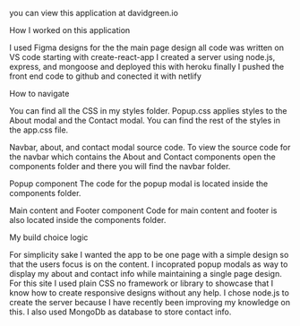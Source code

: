 you can view this application at davidgreen.io 

How I worked on this application 

I used Figma designs for the the main page design 
all code was written on VS code starting with create-react-app 
I created a server using node.js, express, and mongoose and deployed this with heroku 
finally I pushed the front end code to github and conected it with netlify

How to navigate

You can find all the CSS in my styles folder. Popup.css applies styles to the About modal and the Contact modal. 
You can find the rest of the styles in the app.css file. 

Navbar, about, and contact modal source code.
To view the source code for the navbar which contains the About and 
Contact components open the components folder 
and there you will find the navbar folder.

Popup component
The code for the popup modal is located inside the components folder. 

Main content and Footer component
Code for main content and footer is also located inside the components folder. 

My build choice logic 

For simplicity sake I wanted the app to be one page with a simple design so that the
users focus is on the content. I incoprated popup modals as way to display my 
about and contact info while maintaining a single page design. For this site I used 
plain CSS no framework or library to showcase that I know how to 
create responsive designs without any help. I chose node.js to create the server because I have 
recently been improving my knowledge on this. I also used MongoDb as database to store contact info. 




